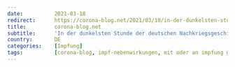 ```yaml
---
date:          2021-03-18
redirect:      https://corona-blog.net/2021/03/18/in-der-dunkelsten-stunde-der-deutschen-nachkriegsgeschichte-laesst-uns-das-pei-im-stich/
title:         corona-blog.net
subtitle:      'In der dunkelsten Stunde der deutschen Nachkriegsgeschichte lässt uns das PEI im Stich'
country:       DE
categories:    [Impfung]
tags:          [corona-blog, impf-nebenwirkungen, mit oder an impfung gestorben, pei]
---
```

